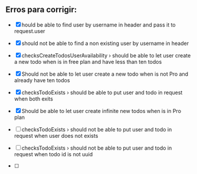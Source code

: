 ## Erros para corrigir:
 - [x] hould be able to find user by username in header and pass it to request.user
 - [x] should not be able to find a non existing user by username in header
 - [x] checksCreateTodosUserAvailability › should be able to let user create a new todo when is in free plan and have less than ten todos
 - [x] Should not be able to let user create a new todo when is not Pro and already have ten todos
 
 - [x] checksTodoExists › should be able to put user and todo in request when both exits
 - [x] Should be able to let user create infinite new todos when is in Pro plan

 - [ ] checksTodoExists › should not be able to put user and todo in request when user does not exists

 - [ ]  checksTodoExists › should not be able to put user and todo in request when todo id is not uuid

 - [ ]  